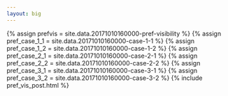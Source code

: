 ```yaml
---
layout: big
---
```

{% assign prefvis = site.data.20171010160000-pref-visibility %}
{% assign pref_case_1_1 = site.data.20171010160000-case-1-1 %}
{% assign pref_case_1_2 = site.data.20171010160000-case-1-2 %}
{% assign pref_case_2_1 = site.data.20171010160000-case-2-1 %}
{% assign pref_case_2_2 = site.data.20171010160000-case-2-2 %}
{% assign pref_case_3_1 = site.data.20171010160000-case-3-1 %}
{% assign pref_case_3_2 = site.data.20171010160000-case-3-2 %}
{% include pref_vis_post.html %}
